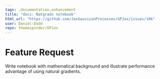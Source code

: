 ```yaml
---
tags: ,documentation,enhancement
title: "docs: Natgrads notebook"
html_url: "https://github.com/JaxGaussianProcesses/GPJax/issues/106"
user: Daniel-Dodd
repo: thomaspinder/GPJax
---
```


# Feature Request

Write notebook with mathematical background and illustrate performance advantage of using natural gradients.
